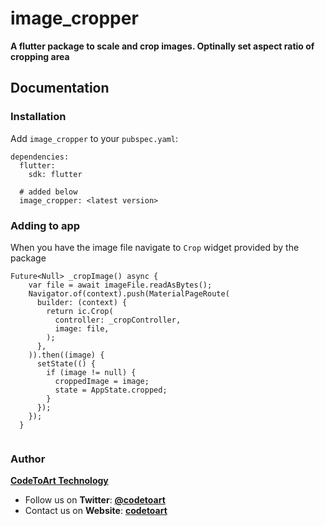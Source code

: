 # image_cropper

**A flutter package to scale and crop images. Optinally set aspect ratio of cropping area**

<!-- <img alt="Demo" src="https://raw.githubusercontent.com/codetoart/cta-flutter-tinder-card-animation/dev/readme-assets/swipe-card.gif" height="500"> -->

## Documentation

### Installation
Add `image_cropper` to your `pubspec.yaml`:

```
dependencies:
  flutter:
    sdk: flutter

  # added below
  image_cropper: <latest version>
```
### Adding to app
When you have the image file navigate to `Crop` widget provided by the package

```
Future<Null> _cropImage() async {
    var file = await imageFile.readAsBytes();
    Navigator.of(context).push(MaterialPageRoute(
      builder: (context) {
        return ic.Crop(
          controller: _cropController,
          image: file,
        );
      },
    )).then((image) {
      setState(() {
        if (image != null) {
          croppedImage = image;
          state = AppState.cropped;
        }
      });
    });
  }
          
```

### Author
[**CodeToArt Technology**](https://github.com/codetoart)

- Follow us on **Twitter**: [**@codetoart**](https://twitter.com/codetoart)
- Contact us on **Website**: [**codetoart**](http://www.codetoart.com)
